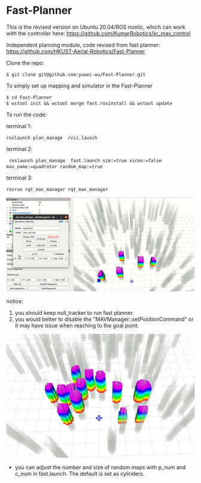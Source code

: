 # Fast-Planner 

This is the revised version on Ubuntu 20.04/ROS noetic, which can work with the controller here: https://github.com/KumarRobotics/kr_mav_control

Independent planning module, code revised from fast planner: https://github.com/HKUST-Aerial-Robotics/Fast-Planner


Clone the repo:

```console
$ git clone git@github.com:yuwei-wu/Fast-Planner.git

```
To simply set up mapping and simulator in the Fast-Planner

```console
$ cd Fast-Planner
$ wstool init && wstool merge fast.rosinstall && wstool update
```

To run the code:

terminal 1:

```
roslaunch plan_manage  rviz.launch

```
terminal 2:

```
 roslaunch plan_manage  fast.launch sim:=true vicon:=false mav_name:=quadrotor random_map:=true
```

terminal 3:

```
rosrun rqt_mav_manager rqt_mav_manager

```
![](docs/eg.gif)

notice: 
1. you should keep null_tracker to run fast planner.
2. you would better to disable the "MAVManager::setPositionCommand" or it may have issue when reaching to the goal point.



![](docs/map.png)

* you can adjust the number and size of random maps with p\_num and c\_num in fast.launch. The default is set as cylinders.

